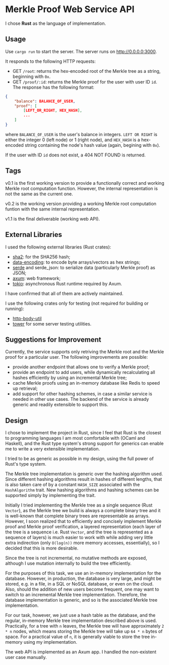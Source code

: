# Merkle Proof Web Service API

I chose **Rust** as the language of implementation.

## Usage

Use `cargo run` to start the server. The server runs on http://0.0.0.0:3000.

It responds to the following HTTP requests:

* GET `/root`: returns the hex-encoded root of the Merkle tree as a
string, beginning with `0x`.
* GET `/proof/:id`: returns the Merkle proof for the user with user ID `id`.
The response has the following format:
```json
{
    "balance": BALANCE_OF_USER,
    "proof": [
        [LEFT_OR_RIGHT, HEX_HASH],
        ...
    ]
}
```
where `BALANCE_OF_USER` is the user's balance in integers. `LEFT OR RIGHT`
is either the integer 0 (left node) or 1 (right node), and `HEX_HASH`
is a hex-encoded string containing the node's hash value (again, begining with `0x`).

If the user with ID `id` does not exist, a 404 NOT FOUND is returned.

## Tags

v0.1 is the first working version to provide a functionally correct and working Merkle root
computation function. However, the internal representation is not the same as the current one.

v0.2 is the working version providing a working Merkle root computation funtion with the same internal
representation.

v1.1 is the final deliverable (working web API).

## External Libraries

I used the following external libraries (Rust crates):

* [sha2](https://docs.rs/sha2/latest/sha2/): for the SHA256 hash;
* [data-encoding](https://crates.io/crates/data-encoding): to encode byte arrays/vectors as hex strings;
* [serde](https://serde.rs/) and serde_json: to serialize data (particularly Merkle proof) as JSON;
* [axum](https://crates.io/crates/axum): web framework;
* [tokio](https://tokio.rs/): asynchronous Rust runtime required by Axum.

I have confirmed that all of them are actively maintained.

I use the following crates only for testing (not required for building or running):
* [http-body-util](https://crates.io/crates/http-body-util)
* [tower](https://crates.io/crates/tower)
for some server testing utilities.

## Suggestions for Improvement
Currently, the service supports only retriving the Merkle root and the
Merkle proof for a particular user. The following improvements are possible:

* provide another endpoint that allows one to verify a Merkle proof;
* provide an endpoint to add users, while dynamically recalculating all
hashes efficiently by using an incremental Merkle tree;
* cache Merkle proofs using an in-memory database like Redis to speed
up retrieval;
* add support for other hashing schemes, in case a similar service is needed
in other use cases. The backend of the service is already generic and readily extensible
to support this.

## Design

I chose to implement the project in Rust, since I feel that Rust is the closest
to programming languages I am most comfortable with (OCaml and Haskell), and
the Rust type system's strong support for generics can enable me to write a very
extensible implementation.

I tried to be as generic as possible in my design, using the full power of
Rust's type system.

The Merkle tree implementation is generic over the hashing algorithm used.
Since different hashing algorithms result in hashes of different lengths,
that is also taken care of by a constant `HASH_SIZE` associated with the
`HashAlgorithm` trait. New hashing algorithms and hashing schemes
can be supported simply by implementing the trait.

Initially I tried implementing the Merkle tree as a single sequence (Rust
`Vector`), as the Merkle tree we build is always a complete binary tree and
it is well-known that complete binary trees are representable as arrays.
However, I soon realized that to efficiently and concisely implement Merkle
proof and Merkle proof verification, a layered representation (each layer
of the tree is a sequence i.e. Rust `Vector`, and the tree is represented
as a sequence of layers) is much easier to work with while adding very little
extra indirection (only `O(log(n))` more memory accesses, essentially), so
I decided that this is more desirable.

Since the tree is not incremental, no mutative methods are exposed, although
I use mutation internally to build the tree efficiently.

For the purposes of this task, we use an in-memory implementation for
the database. However, in production, the database is very large, and
might be stored, e.g. in a file, in a SQL or NoSQL database, or
even on the cloud. Also, should the addition of new users become frequent,
one may want to switch to an incremental Merkle tree implementation.
Therefore, the database implementation is generic, and so is the associated
Merkle tree implementation.

For our task, however, we just use a hash table as the database, and the
regular, in-memory Merkle tree implementation described above is used.
Practically, for a tree with `n` leaves, the Merkle tree will have
approximately `2 * n` nodes, which means storing the Merkle tree will take up
`64 * n` bytes of space. For a practical value of `n`, it is generally viable
to store the tree in-memory using my implementation.

The web API is implemented as an Axum app. I handled the non-existent user
case manually.
